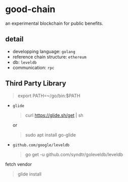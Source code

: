 # good-chain
an experimental blockchain for public benefits.

## detail

- developping language: `golang`
- reference chain structure: `ethereum`
- db: `leveldb`
- communication:  `rpc`

## Third Party Library

> export PATH=~/go/bin:$PATH

- `glide`

    > curl https://glide.sh/get | sh

    or

    > sudo apt install go-glide

- `github.com/google/leveldb`

    > go get -u github.com/syndtr/goleveldb/leveldb


fetch vendor

> glide install